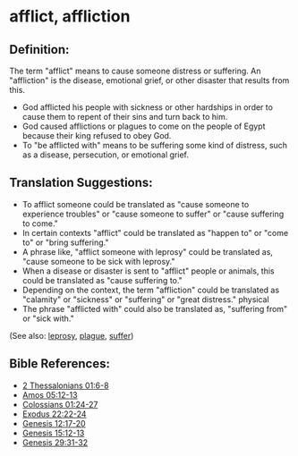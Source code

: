# afflict, affliction #

## Definition: ##

The term "afflict" means to cause someone distress or suffering. An "affliction" is the disease, emotional grief, or other disaster that results from this.

* God afflicted his people with sickness or other hardships in order to cause them to repent of their sins and turn back to him.
* God caused afflictions or plagues to come on the people of Egypt because their king refused to obey God.
* To "be afflicted with" means to be suffering some kind of distress, such as a disease, persecution, or emotional grief.

## Translation Suggestions: ##

* To afflict someone could be translated as "cause someone to experience troubles" or "cause someone to suffer" or "cause suffering to come."
* In certain contexts "afflict" could be translated as "happen to" or "come to" or "bring suffering."
* A phrase like, "afflict someone with leprosy" could be translated as, "cause someone to be sick with leprosy."
* When a disease or disaster is sent to "afflict" people or animals, this could be translated as "cause suffering to."
* Depending on the context, the term "affliction" could be translated as "calamity" or "sickness" or "suffering" or "great distress." physical
* The phrase "afflicted with" could also be translated as, "suffering from" or "sick with."

(See also: [leprosy](../other/leprosy.md), [plague](../other/plague.md), [suffer](../kt/suffer.md))

## Bible References: ##

* [2 Thessalonians 01:6-8](https://door43.org/en/bible/notes/2th/01/06)
* [Amos 05:12-13](https://door43.org/en/bible/notes/amo/05/12)
* [Colossians 01:24-27](https://door43.org/en/bible/notes/col/01/24)
* [Exodus 22:22-24](https://door43.org/en/bible/notes/exo/22/22)
* [Genesis 12:17-20](https://door43.org/en/bible/notes/gen/12/17)
* [Genesis 15:12-13](https://door43.org/en/bible/notes/gen/15/12)
* [Genesis 29:31-32](https://door43.org/en/bible/notes/gen/29/31)

